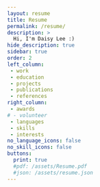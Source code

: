 ```yaml
---
layout: resume
title: Resume
permalink: /resume/
description: >
  Hi, I'm Daisy Lee :)
hide_description: true
sidebar: true
order: 2
left_column:
 - work
 - education
 - projects
 - publications
 - references
right_column:
 - awards
# - volunteer
 - languages
 - skills
 - interests
no_language_icons: false
no_skill_icons: false
buttons:
  print: true
  #pdf: /assets/Resume.pdf
  #json: /assets/resume.json
---
```

